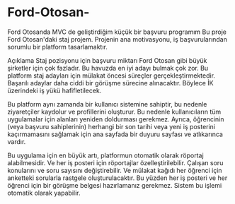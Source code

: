 # Ford-Otosan-
Ford Otosanda MVC de geliştirdiğim küçük bir başvuru programım
Bu proje Ford Otosan'daki staj projem. Projenin ana motivasyonu, iş başvurularından sorumlu bir platform tasarlamaktır.

Açıklama
Staj pozisyonu için başvuru miktarı Ford Otosan gibi büyük şirketler için çok fazladır. Bu havuzda en iyi adayı bulmak çok zor. Bu platform staj adayları için mülakat öncesi süreçler gerçekleştirmektedir. Başarılı adaylar daha ciddi bir görüşme sürecine alınacaktır. Böylece İK üzerindeki iş yükü hafifletilecek.

Bu platform aynı zamanda bir kullanıcı sistemine sahiptir, bu nedenle ziyaretçiler kaydolur ve profillerini oluşturur. Bu nedenle kullanıcıların tüm uygulamalar için alanları yeniden doldurması gerekmez. Ayrıca, öğrencinin (veya başvuru sahiplerinin) herhangi bir son tarihi veya yeni iş posterini kaçırmamasını sağlamak için ana sayfada bir duyuru sayfası ve atlıkarınca vardır.

Bu uygulama için en büyük artı, platformun otomatik olarak röportaj alabilmesidir. Ve her iş posteri için röportajlar özelleştirilebilir. Çalışan soru konularını ve soru sayısını değiştirebilir. Ve mülakat kağıdı her öğrenci için anketteki sorularla rastgele oluşturulacaktır. Bu yüzden her iş posteri ve her öğrenci için bir görüşme belgesi hazırlamanız gerekmez. Sistem bu işlemi otomatik olarak yapabilir.

